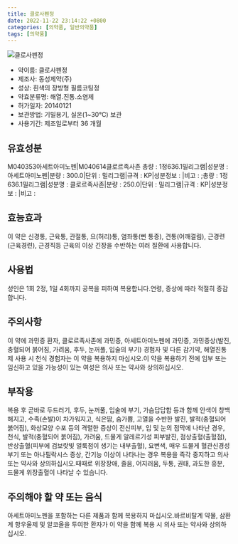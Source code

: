 ```yaml
---
title: 클로사펜정
date: 2022-11-22 23:14:22 +0800
categories: [의약품, 일반의약품]
tags: [의약품]
---
```

![클로사펜정](https://nedrug.mfds.go.kr/pbp/cmn/itemImageDownload/1NUmCC8oTLj)

- 약이름: 클로사펜정
- 제조사: 동성제약(주)
- 성상: 흰색의 장방형 필름코팅정
- 약효분류명: 해열.진통.소염제
- 허가일자: 20140121
- 보관방법: 기밀용기, 실온(1~30℃) 보관
- 사용기간: 제조일로부터 36 개월
## 유효성분
M040353아세트아미노펜|M040614클로르족사존
총량 : 1정636.1밀리그램|성분명 : 아세트아미노펜|분량 : 300.0|단위 : 밀리그램|규격 : KP|성분정보 : |비고 : ;총량 : 1정636.1밀리그램|성분명 : 클로르족사존|분량 : 250.0|단위 : 밀리그램|규격 : KP|성분정보 : |비고 :
## 효능효과
이 약은 신경통, 근육통, 관절통, 요(허리)통, 염좌통(삔 통증), 견통(어깨결림), 근경련(근육경련), 근경직등 근육의 이상 긴장을 수반하는 여러 질환에 사용합니다.
## 사용법
성인은 1회 2정, 1일 4회까지 공복을 피하여 복용합니다.연령, 증상에 따라 적절히 증감합니다.
## 주의사항
이 약에 과민증 환자, 클로르족사존에 과민증, 아세트아미노펜에 과민증, 과민증상(발진, 충혈되어 붉어짐, 가려움, 후두, 눈꺼풀, 입술의 부기) 경험자 및 다른 감기약, 해열진통제 사용 시 천식 경험자는 이 약을 복용하지 마십시오.이 약을 복용하기 전에 임부 또는 임신하고 있을 가능성이 있는 여성은 의사 또는 약사와 상의하십시오.
## 부작용
복용 후 곧바로 두드러기, 후두, 눈꺼풀, 입술에 부기, 가슴답답함 등과 함께 안색이 창백해지고, 수족(손발)이 차가워지고, 식은땀, 숨가쁨, 고열을 수반한 발진, 발적(충혈되어 붉어짐), 화상모양 수포 등의 격렬한 증상이 전신피부, 입 및 눈의 점막에 나타난 경우, 천식, 발적(충혈되어 붉어짐), 가려움, 드물게 알레르기성 피부발진, 점상출혈(출혈점), 반상출혈(피부에 검보랏빛 얼룩점이 생기는 내부출혈), 요변색, 매우 드물게 혈관신경성 부기 또는 아나필락시스 증상, 간기능 이상이 나타나는 경우 복용을 즉각 중지하고 의사 또는 약사와 상의하십시오.때때로 위장장애, 졸음, 어지러움, 두통, 권태, 과도한 흥분, 드물게 위장출혈이 나타날 수 있습니다.
## 주의해야 할 약 또는 음식
아세트아미노펜을 포함하는 다른 제품과 함께 복용하지 마십시오.바르비탈계 약물, 삼환계 항우울제 및 알코올을 투여한 환자가 이 약을 함께 복용 시 의사 또는 약사와 상의하십시오.
